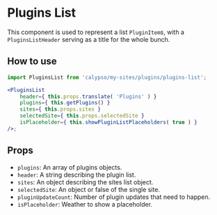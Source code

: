 # Plugins List

This component is used to represent a list `PluginItem`s, with a `PluginsListHeader` serving as a title for the whole bunch.

## How to use

```jsx
import PluginsList from 'calypso/my-sites/plugins/plugins-list';

<PluginsList
	header={ this.props.translate( 'Plugins' ) }
	plugins={ this.getPlugins() }
	sites={ this.props.sites }
	selectedSite={ this.props.selectedSite }
	isPlaceholder={ this.showPluginListPlaceholders( true ) }
/>;
```

## Props

- `plugins`: An array of plugins objects.
- `header`: A string describing the plugin list.
- `sites`: An object describing the sites list object.
- `selectedSite`: An object or false of the single site.
- `pluginUpdateCount`: Number of plugin updates that need to happen.
- `isPlaceholder`: Weather to show a placeholder.
